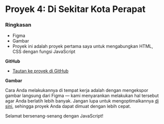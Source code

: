 # Proyek 4: Di Sekitar Kota Perapat

### Ringkasan

* Figma
* Gambar
* Proyek ini  adalah proyek pertama saya untuk mengabungkan HTML, CSS dengan fungsi JavaScript

**GitHub**

* [Tautan ke proyek di GitHub](https://bastiangunawan.github.io/web_project_around/)

**Gambar**

Cara Anda melakukannya di tempat kerja adalah dengan mengekspor gambar langsung dari Figma — kami menyarankan melakukan hal tersebut agar Anda berlatih lebih banyak. Jangan lupa untuk mengoptimalkannya [di sini](https://tinypng.com/), sehingga proyek Anda dapat dimuat dengan lebih cepat.

Selamat bersenang-senang dengan JavaScript!
